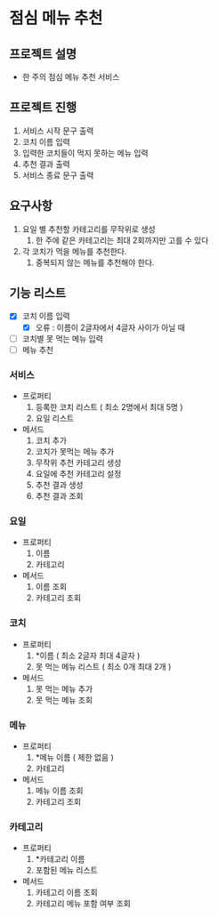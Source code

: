 # 점심 메뉴 추천

## 프로젝트 설명

- 한 주의 점심 메뉴 추천 서비스

## 프로젝트 진행

1. 서비스 시작 문구 출력
2. 코치 이름 입력
3. 입력한 코치들이 먹지 못하는 메뉴 입력
4. 추천 결과 출력
5. 서비스 종료 문구 출력

## 요구사항

1. 요일 별 추천할 카테고리를 무작위로 생성
    1. 한 주에 같은 카테고리는 최대 2회까지만 고를 수 있다
2. 각 코치가 먹을 메뉴를 추천한다.
    1. 중복되지 않는 메뉴를 추천해야 한다.

## 기능 리스트
- [X]  코치 이름 입력
    - [X]  오류 : 이름이 2글자에서 4글자 사이가 아닐 때
- [ ]  코치별 못 먹는 메뉴 입력
- [ ]  메뉴 추천

### 서비스

- 프로퍼티
    1. 등록한 코치 리스트 ( 최소 2명에서 최대 5명 )
    2. 요일 리스트
- 메서드
    1. 코치 추가
    2. 코치가 못먹는 메뉴 추가
    3. 무작위 추천 카테고리 생성
    4. 요일에 추천 카테고리 설정
    5. 추천 결과 생성
    6. 추천 결과 조회
    

### 요일

- 프로퍼티
    1. 이름
    2. 카테고리
- 메서드
    1. 이름 조회
    2. 카테고리 조회
    

### 코치

- 프로퍼티
    1. *이름 ( 최소 2글자 최대 4글자 )
    2. 못 먹는 메뉴 리스트 ( 최소 0개 최대 2개 )
- 메서드
    1. 못 먹는 메뉴 추가
    2. 못 먹는 메뉴 조회

### 메뉴

- 프로퍼티
    1. *메뉴 이름 ( 제한 없음 )
    2. 카테고리
- 메서드
    1. 메뉴 이름 조회
    2. 카테고리 조회

### 카테고리

- 프로퍼티
    1. *카테고리 이름
    2. 포함된 메뉴 리스트
- 메서드
    1. 카테고리 이름 조회
    2. 카테고리 메뉴 포함 여부 조회

###